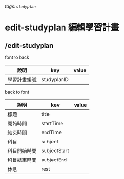 ###### tags: `studyplan`
# edit-studyplan 編輯學習計畫
## /edit-studyplan
font to back

| 說明         | key         | value |
| ------------ | ----------- | ----- |
| 學習計畫編號 | studyplanID |       |


back to font

| 說明         | key          | value |
| ------------ | ------------ | ----- |
| 標題         | title        |       |
| 開始時間     | startTime    |       |
| 結束時間     | endTime      |       |
| 科目         | subject      |       |
| 科目開始時間 | subjectStart |       |
| 科目結束時間 | subjectEnd   |       |
| 休息         | rest         |       |